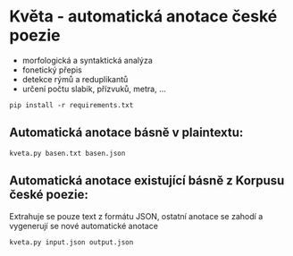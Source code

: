 # Květa - automatická anotace české poezie

- morfologická a syntaktická analýza
- fonetický přepis
- detekce rýmů a reduplikantů
- určení počtu slabik, přízvuků, metra, ...

`pip install -r requirements.txt`

## Automatická anotace básně v plaintextu:
`kveta.py basen.txt basen.json`

## Automatická anotace existující básně z Korpusu české poezie:
Extrahuje se pouze text z formátu JSON, ostatní anotace se zahodí a vygenerují se nové automatické anotace

`kveta.py input.json output.json`

